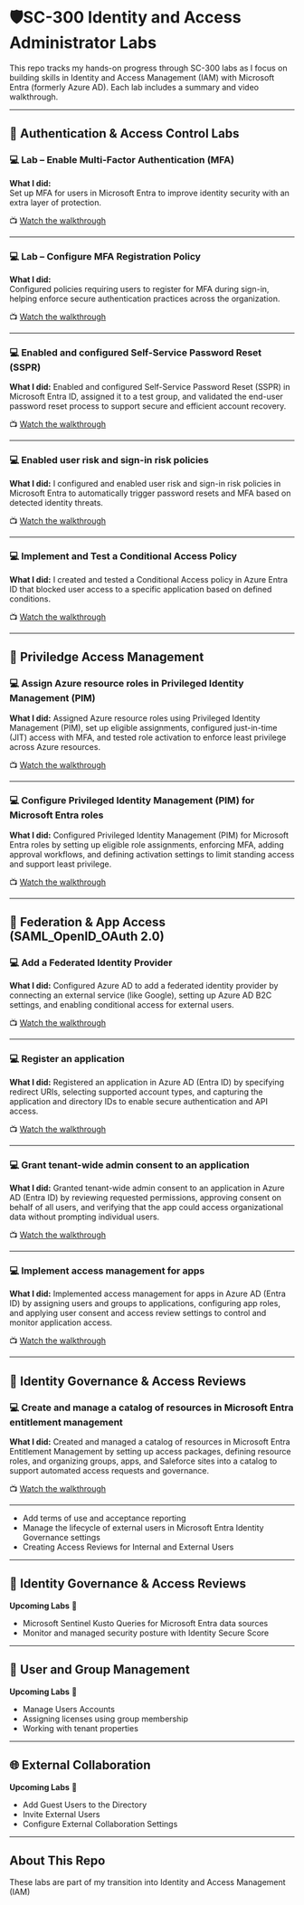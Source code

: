 # 🛡️SC-300 Identity and Access Administrator Labs

This repo tracks my hands-on progress through SC-300 labs as I focus on building skills in Identity and Access Management (IAM) with Microsoft Entra (formerly Azure AD). Each lab includes a summary and video walkthrough.

---

## 🔐 Authentication & Access Control Labs

### 💻 Lab – Enable Multi-Factor Authentication (MFA)
**What I did:**  
Set up MFA for users in Microsoft Entra to improve identity security with an extra layer of protection.

📺 [Watch the walkthrough](https://youtu.be/qAM5ESiFXjk?si=oXJDhD0hvDa4O7uK)

---

### 💻 Lab – Configure MFA Registration Policy  
**What I did:**  
Configured policies requiring users to register for MFA during sign-in, helping enforce secure authentication practices across the organization.

📺 [Watch the walkthrough](https://youtu.be/CR7KnYjoF0c?si=B8GTjWHYFL3iSwZH)

---

### 💻 Enabled and configured Self-Service Password Reset (SSPR)  
**What I did:**
Enabled and configured Self-Service Password Reset (SSPR) in Microsoft Entra ID, assigned it to a test group, and validated the end-user password reset process to support secure and efficient account recovery.

📺 [Watch the walkthrough](https://youtu.be/fc62VihS1cQ?si=HM731E1QVgLy1DdC)

---
### 💻 Enabled user risk and sign-in risk policies  
**What I did:**
I configured and enabled user risk and sign-in risk policies in Microsoft Entra to automatically trigger password resets and MFA based on detected identity threats.

📺 [Watch the walkthrough](https://www.youtube.com/watch?v=YeEZblm48j0)

---
### 💻 Implement and Test a Conditional Access Policy 
**What I did:**
I created and tested a Conditional Access policy in Azure Entra ID that blocked user access to a specific application based on defined conditions.

📺 [Watch the walkthrough](https://www.youtube.com/watch?v=VKBDkiKeWb4&list=PLIjdhN2pMMAlr79TFYLziucDtzyEABUxL&index=6)

---

## 🔐 Priviledge Access Management

### 💻 Assign Azure resource roles in Privileged Identity Management (PIM)
**What I did:**
Assigned Azure resource roles using Privileged Identity Management (PIM), set up eligible assignments, configured just-in-time (JIT) access with MFA, and tested role activation to enforce least privilege across Azure resources.

📺 [Watch the walkthrough](https://youtu.be/ha36llBRQo8?si=-cRRjbSEJSN7HXZK)

---
  
### 💻 Configure Privileged Identity Management (PIM) for Microsoft Entra roles
**What I did:**
Configured Privileged Identity Management (PIM) for Microsoft Entra roles by setting up eligible role assignments, enforcing MFA, adding approval workflows, and defining activation settings to limit standing access and support least privilege.

📺 [Watch the walkthrough](https://youtu.be/ES3CUlvG8Kc?si=aLR6cHGFfgWFsnHT)

---

## 🔐 Federation & App Access (SAML_OpenID_OAuth 2.0)

### 💻 Add a Federated Identity Provider
**What I did:**
Configured Azure AD to add a federated identity provider by connecting an external service (like Google), setting up Azure AD B2C settings, and enabling conditional access for external users.

📺 [Watch the walkthrough](https://youtu.be/xF25Zrieqdc?si=RfxPe9LaXUEbiHfM)

---
### 💻 Register an application
**What I did:**
Registered an application in Azure AD (Entra ID) by specifying redirect URIs, selecting supported account types, and capturing the application and directory IDs to enable secure authentication and API access.

📺 [Watch the walkthrough](https://youtu.be/SUfG0xKWa9A?si=CLO81-6qvVD50O50)

---

### 💻 Grant tenant-wide admin consent to an application
**What I did:**
Granted tenant-wide admin consent to an application in Azure AD (Entra ID) by reviewing requested permissions, approving consent on behalf of all users, and verifying that the app could access organizational data without prompting individual users.

📺 [Watch the walkthrough](https://youtu.be/h12WoZ_TXH8?si=Ob1EUIs5qfpDb_s8)

---

### 💻 Implement access management for apps
**What I did:**
Implemented access management for apps in Azure AD (Entra ID) by assigning users and groups to applications, configuring app roles, and applying user consent and access review settings to control and monitor application access.

📺 [Watch the walkthrough](https://youtu.be/V3GJiZfySD0?si=EtCbxtvvfM47ImeO)

---

## 🔐 Identity Governance & Access Reviews

### 💻 Create and manage a catalog of resources in Microsoft Entra entitlement management
**What I did:**
Created and managed a catalog of resources in Microsoft Entra Entitlement Management by setting up access packages, defining resource roles, and organizing groups, apps, and Saleforce sites into a catalog to support automated access requests and governance.

📺 [Watch the walkthrough](https://youtu.be/XY-syeBJZJA?si=YK_EquH_GIEi2wmO)

---

- Add terms of use and acceptance reporting
- Manage the lifecycle of external users in Microsoft Entra Identity Governance settings 
- Creating Access Reviews for Internal and External Users

---

## 🔐 Identity Governance & Access Reviews
**Upcoming Labs** 👀
- Microsoft Sentinel Kusto Queries for Microsoft Entra data sources
- Monitor and managed security posture with Identity Secure Score

---

## 🔐 User and Group Management
**Upcoming Labs** 👀
- Manage Users Accounts
- Assigning licenses using group membership
- Working with tenant properties

---

## 🌐 External Collaboration
**Upcoming Labs** 👀
- Add Guest Users to the Directory
- Invite External Users
- Configure External Collaboration Settings

---

## About This Repo
These labs are part of my transition into Identity and Access Management (IAM)
